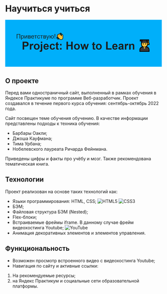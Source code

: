 # Научиться учиться

![Научиться учиться](./images/readme.png)

## О проекте
Перед вами одностраничный сайт, выполненный в рамках обучения в Яндексе Практикуме
по программе Веб-разработчик.
Проект создавался в течение первого курса обучения: сентябрь-октябрь 2022 года.

Сайт посвещен теме обучения обучению. В качестве информации представлены подходы к техника обучения:

* Барбары Оакли;
* Джоша Кауфмана;
* Тима Урбана;
* Нобелевского лауреата Ричарда Фейнмана.

Приведены цифры и факты про учёбу и мозг. Также рекомендована тематическая книга.


## Технологии

Проект реализован на основе таких технологий как:

* Языки программирования: HTML, CSS; ![HTML5](https://img.shields.io/badge/html5-%23E34F26.svg?style=for-the-badge&logo=html5&logoColor=white) ![CSS3](https://img.shields.io/badge/css3-%231572B6.svg?style=for-the-badge&logo=css3&logoColor=white)
* БЭМ;
* Файловая структура БЭМ (Nested);
* Flex-блоки;
* Встраиваемые фреймы iframe. В данному случае фрейм видеохостинга Youtube; ![YouTube](https://img.shields.io/badge/YouTube-%23FF0000.svg?style=for-the-badge&logo=YouTube&logoColor=white)
* Анимация декоративных элементов и элементов управления.

## Функциональность

* Возможен просмотр встроенного видео с видеохостинга Youtube;
* Навигация по сайту и активные ссылки:
1) На рекомендуемые ресурсы;
2) на Яндекс Практикум и социальные сети образовательной платформы.
